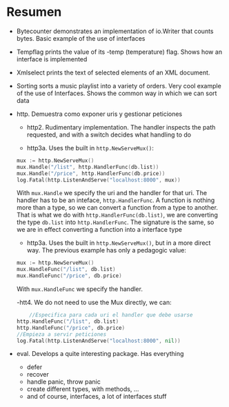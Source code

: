 # Resumen

- Bytecounter demonstrates an implementation of io.Writer that counts bytes. Basic example of the use of interfaces
- Tempflag prints the value of its -temp (temperature) flag. Shows how an interface is implemented
- Xmlselect prints the text of selected elements of an XML document.
- Sorting sorts a music playlist into a variety of orders. Very cool example of the use of Interfaces. Shows the common way in which we can sort data
- http. Demuestra como exponer uris y gestionar peticiones
    - http2. Rudimentary implementation. The handler inspects the path requested, and with a switch decides what handling to do 

    - http3a. Uses the built in `http.NewServeMux()`:

    ```go
    mux := http.NewServeMux()
	mux.Handle("/list", http.HandlerFunc(db.list))
	mux.Handle("/price", http.HandlerFunc(db.price))
    log.Fatal(http.ListenAndServe("localhost:8000", mux))
    ```

    With `mux.Handle` we specify the uri and the handler for that uri. The handler has to be an inteface, `http.HandlerFunc`. A function is nothing more than a type, so we can convert a function from a type to another. That is what we do with `http.HandlerFunc(db.list)`, we are converting the type `db.list` into `http.HandlerFunc`. The signature is the same, so we are in effect converting a function into a interface type

    - http3a. Uses the built in `http.NewServeMux()`, but in a more direct way. The previous example has only a pedagogic value:

    ```go
    mux := http.NewServeMux()
	mux.HandleFunc("/list", db.list)
    mux.HandleFunc("/price", db.price)
    ```

    With `mux.HandleFunc` we specify the handler.
    
    -htt4. We do not need to use the Mux directly, we can: 

    ```go
    	//Especifica para cada uri el handler que debe usarse
	http.HandleFunc("/list", db.list)
	http.HandleFunc("/price", db.price)
	//Empieza a servir peticiones
    log.Fatal(http.ListenAndServe("localhost:8000", nil))
    ```

- eval. Develops a quite interesting package. Has everything
    - defer
    - recover
    - handle panic, throw panic
    - create different types, with methods, ...
    - and of course, interfaces, a lot of interfaces stuff